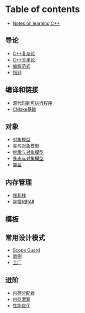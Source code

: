 # Table of contents

* [Notes on learning C++](README.md)

## 导论

* [C++复杂论](basic/why_difficult.md)
* [C++无用论](basic/why_cpp.md)
* [编程范式](basic/paradigm.md)
* [指针](basic/pointer.md)

## 编译和链接

* [源代码到可执行程序](compile_link/cpp_to_exe.md)
* [CMake基础](compile_link/cmake_cookbook.md)

## 对象

* [对象模型](model/model.md)
* [类与对象模型](model/encapsulation.md)
* [继承与对象模型](model/inheritance.md)
* [多态与对象模型]()
* [类型]()

## 内存管理

* [堆和栈](memory/unk.md)
* [异常和RAII](memory/exception_raii.md)

## 模板

## 常用设计模式

* [Scope Guard]()
* [单例]()
* [工厂]()

## 进阶

* [内存分配器]()
* [内存泄漏]()
* [性能优化]()